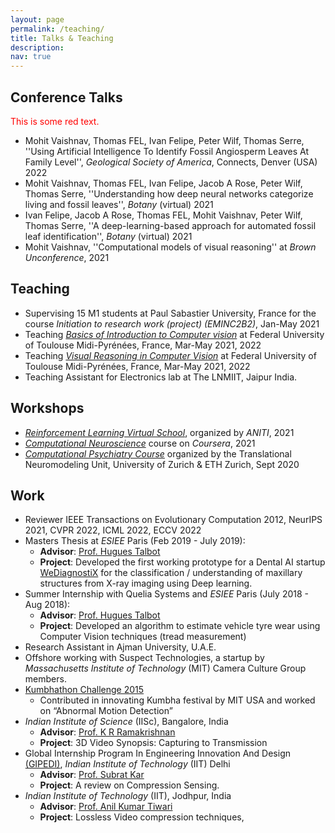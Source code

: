 ```yaml
---
layout: page
permalink: /teaching/
title: Talks & Teaching
description:
nav: true
---
```


## Conference Talks

<p style='color:red'>This is some red text.</p>

* Mohit Vaishnav, Thomas FEL, Ivan Felipe, Peter Wilf, Thomas Serre, ''Using Artificial Intelligence To Identify Fossil Angiosperm Leaves At Family Level'', *Geological Society of America*, Connects, Denver (USA) 2022
* Mohit Vaishnav, Thomas FEL, Ivan Felipe, Jacob A Rose, Peter Wilf, Thomas Serre, ''Understanding how deep neural networks categorize living and fossil leaves'', *Botany* (virtual) 2021 
* Ivan Felipe, Jacob A Rose, Thomas FEL, Mohit Vaishnav, Peter Wilf, Thomas Serre, ''A deep-learning-based approach for automated fossil leaf identification'', *Botany* (virtual) 2021 
* Mohit Vaishnav, ''Computational models of visual reasoning'' at *Brown Unconference*, 2021

## Teaching

* Supervising 15 M1 students at Paul Sabastier University, France for the course *Initiation to research work (project) (EMINC2B2)*,  Jan-May 2021
* Teaching *[Basics of Introduction to Computer vision](https://rufinv.github.io/Intro2AI-advanced-class/)* at Federal University of Toulouse Midi-Pyrénées, France, Mar-May 2021, 2022
* Teaching *[Visual Reasoning in Computer Vision](https://rufinv.github.io/Intro2AI-advanced-class/)* at Federal University of Toulouse Midi-Pyrénées, France, Mar-May 2021, 2022
* Teaching Assistant for Electronics lab at The LNMIIT, Jaipur India.

## Workshops
* *[Reinforcement Learning Virtual School](https://rlvs.aniti.fr/)*, organized by *ANITI*, 2021 
* *[Computational Neuroscience](https://www.coursera.org/learn/computational-neuroscience)* course on *Coursera*, 2021 
* *[Computational Psychiatry Course](https://www.translationalneuromodeling.org/cpcourse/)* organized by the Translational Neuromodeling Unit, University of Zurich & ETH Zurich, Sept 2020


## Work

* Reviewer IEEE Transactions on Evolutionary Computation 2012, NeurIPS 2021, CVPR 2022, ICML 2022, ECCV 2022
* Masters Thesis at *ESIEE* Paris (Feb 2019 - July 2019):
  * __Advisor__: [Prof. Hugues Talbot](https://hugues-talbot.github.io)
  * __Project__: Developed the first working prototype for a Dental AI startup [WeDiagnostiX](https://wediagnostix.com/en/home) for the classification / understanding of maxillary structures from X-ray imaging using Deep learning.
* Summer Internship with Quelia Systems and *ESIEE* Paris (July 2018 - Aug 2018): 
  * __Advisor__: [Prof. Hugues Talbot](https://hugues-talbot.github.io)
  * __Project__: Developed an algorithm to estimate vehicle tyre wear using Computer Vision techniques (tread measurement)
* Research Assistant in Ajman University, U.A.E.
* Offshore working with Suspect Technologies, a startup by *Massachusetts Institute of Technology* (MIT) Camera Culture Group members.
* [Kumbhathon Challenge 2015](https://www.kumbha.org/)
  * Contributed in innovating Kumbha festival by MIT USA and worked on “Abnormal Motion Detection” 
* *Indian Institute of Science* (IISc), Bangalore, India 
  * __Advisor__: [Prof. K R Ramakrishnan](http://iiscprofiles.irins.org/profile/3742)
  * __Project__: 3D Video Synopsis: Capturing to Transmission
* Global Internship Program In Engineering Innovation And Design [(GIPEDI)](http://gipedi.iitd.ac.in/), *Indian Institute of Technology* (IIT) Delhi
  * __Advisor__: [Prof. Subrat Kar]([http://home.iitj.ac.in/~akt/](https://web.iitd.ac.in/~subrat/))
  * __Project__: A review on Compression Sensing.
* *Indian Institute of Technology* (IIT), Jodhpur, India
  * __Advisor__: [Prof. Anil Kumar Tiwari](http://home.iitj.ac.in/~akt/)
  * __Project__: Lossless Video compression techniques,

